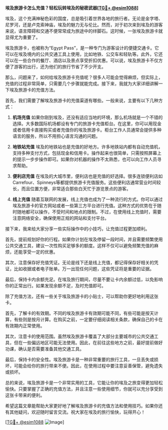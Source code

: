 **埃及旅游卡怎么充值？轻松玩转埃及的秘密武器[[TG💪+ @esim1088](https://t.me/s/esim1088)]**

埃及，这个充满神秘色彩的国度，总是吸引着世界各地的旅行者。无论是金字塔、尼罗河，还是卢克索神庙，埃及的魅力无与伦比。然而，对于初次来到埃及的游客来说，语言障碍和交通不便常常成为旅途中的绊脚石。这时候，一张埃及旅游卡就显得尤为重要了。

埃及旅游卡，也被称为“Egypt Pass”，是一种专门为游客设计的便捷交通卡。它可以在埃及境内的公共交通工具上使用，比如地铁、公交车和轻轨等。此外，它还可以在一些合作的餐厅、酒店以及景点享受折扣优惠。可以说，埃及旅游卡不仅方便了游客的出行，还为他们的旅行节省了不少开支。

那么，问题来了，如何给埃及旅游卡充值呢？很多人可能会觉得麻烦，但实际上，充值的过程非常简单，只需要几个步骤就能完成。接下来，我就为大家详细讲解一下埃及旅游卡的充值方法。

首先，我们需要了解埃及旅游卡的充值渠道有哪些。一般来说，主要有以下几种方式：

1. **机场充值**
   如果你刚到埃及，还没有适应当地的环境，那么机场就是一个不错的选择。大多数国际机场都设有专门的旅游卡充值柜台。在这里，你可以用现金或者信用卡直接购买或者充值你的埃及旅游卡。柜台工作人员通常会提供多种语言的服务，所以不用担心语言沟通的问题。

2. **地铁站充值**
   埃及的地铁站也是充值的好地方。许多地铁站内都有自动充值机，支持多种支付方式，包括现金和信用卡。操作起来也很简单，只需按照屏幕上的提示一步步操作即可。如果你对机器的操作不太熟悉，也可以向工作人员寻求帮助。

3. **便利店充值**
   在埃及的大城市里，便利店也是充值的好选择。很多连锁便利店如Carrefour、Spinneys等都提供旅游卡充值服务。这些便利店通常营业时间较长，而且位置方便，非常适合那些白天忙于游览景点的游客。

4. **线上充值**
   随着互联网的发展，线上充值也成为了一种流行的方式。你可以通过埃及旅游卡的官方网站或者一些第三方平台进行充值。这种方式的优势在于随时随地都可以操作，不受时间和地点的限制。不过，在使用线上充值时，需要注意网络安全，确保使用正规的网站和支付平台。

接下来，我来给大家分享一些实际操作中的小技巧，让充值过程更加顺利。

首先，提前规划好你的行程。如果你计划在埃及停留一段时间，并且需要频繁使用公共交通工具，建议一次性购买足够多的额度。这样不仅可以避免频繁充值的麻烦，还能享受一定的优惠。

其次，注意保存好充值凭证。无论是线下还是线上充值，都记得保存好相关的凭证，比如收据或者电子账单。万一出现任何问题，这些凭证将是重要的证据。

最后，保持卡内余额充足。在埃及旅行期间，尽量不要让卡内余额过低，以免影响你的正常出行。如果发现余额不足，及时充值即可。

除了充值方法，还有一些关于埃及旅游卡的小贴士，可以帮助你更好地利用这张卡。

首先，了解卡的有效期。不同的埃及旅游卡有效期可能不同，有些可能是按天计算，有些则是按月计算。在购买之前，一定要仔细阅读相关条款，确保自己的卡在有效期内正常使用。

其次，注意卡的使用范围。虽然埃及旅游卡覆盖了大部分主要城市的公共交通工具，但在一些偏远地区可能无法使用。因此，在前往这些地方之前，最好提前做好功课，确认是否需要准备其他交通工具。

最后，保持卡的安全性。埃及旅游卡是一种非常重要的旅行工具，一旦丢失或损坏，可能会给你的旅行带来不便。因此，在使用过程中要注意妥善保管，避免遗失或损坏。

总的来说，埃及旅游卡是一个非常实用的工具，它能让你的埃及之旅变得更加轻松愉快。只要掌握了正确的充值方法，并且注意一些使用细节，你就可以充分享受到这张卡带来的便利。

希望这篇文章能帮助大家更好地了解埃及旅游卡的充值方法和使用技巧。如果你还有其他疑问，欢迎随时留言交流。祝大家在埃及的旅行愉快，玩得开心！

[[TG💪+ @esim1088](https://t.me/s/esim1088) ![Image](https://i.postimg.cc/4NQfJmqS/Snipaste-2025-05-13-00-14-12.png)]